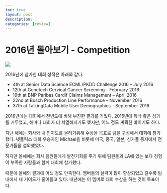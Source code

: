 ```yaml
---
toc: true
layout: post
description:
categories: [review]
---
```

# 2016년 돌아보기 - Competition

![](20161228-kaggle_profile.png)

2016년에 참가한 대회 성적은 아래와 같다.

* 4th at Senior Data Science ECML/PKDD Challenge 2016 – July 2016
* 12th at Genetech Cervical Cancer Screening – February 2016
* 19th at BNP Paribas Cardif Claims Management – April 2016
* 22nd at Bosch Production Line Performance – November 2016
* 37th at TalkingData Mobile User Demographics – September 2016

2016년에는 대회에서 전년도에 비해 부진한 결과를 거뒀다.  2015년에 워낙 좋은 성과를 거두었고, 해마다 대회가 더 치열해지기도 했지만, 어느 정도 계획한 바이기도 하다.

지난 해에는 회사와 내 인지도를 올리기위해 수상을 목표로 팀을 구성해서 대회에 참가했다.  넷플릭스 대회 우승자인 Michael을 비롯해 미국, 중국, 일본, 싱가폴 등지에서 전문가들을 섭외했었다.

하지만 올해에는 회사 팀원들에게 발전기회를 주기 위해 팀원들과 LA에 있는 보다 경험이 부족한 사람들과 함께 대회에 참가했다.

때문에 올해의 결과에 어느 정도 만족한다.  멤버들의 실력이 많이 향상되었고 갈수록 팀내에서 내 기여도가 줄어들고 있다.  내년에는 이 멤버로 대회 수상을 하는 것이 목표이다.